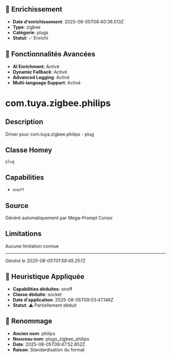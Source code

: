 
## 🔧 Enrichissement
- **Date d'enrichissement**: 2025-08-05T08:40:36.513Z
- **Type**: zigbee
- **Catégorie**: plugs
- **Statut**: ✅ Enrichi

## 🚀 Fonctionnalités Avancées
- **AI Enrichment**: Activé
- **Dynamic Fallback**: Activé
- **Advanced Logging**: Activé
- **Multi-language Support**: Activé

# com.tuya.zigbee.philips

## Description
Driver pour com.tuya.zigbee.philips - plug

## Classe Homey
`plug`

## Capabilities
- `onoff`

## Source
Généré automatiquement par Mega-Prompt Cursor

## Limitations
Aucune limitation connue

---
*Généré le 2025-08-05T01:58:45.257Z*

## 🧠 Heuristique Appliquée
- **Capabilities déduites**: onoff
- **Classe déduite**: socket
- **Date d'application**: 2025-08-05T09:03:47.146Z
- **Statut**: ⚠️ Partiellement déduit

## 🔄 Renommage
- **Ancien nom**: philips
- **Nouveau nom**: plugs_zigbee_philips
- **Date**: 2025-08-05T09:47:52.852Z
- **Raison**: Standardisation du format
